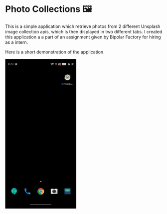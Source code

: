 # Photo Collections 🖼️
  This is a simple application which retrieve photos from 2 different Unsplash image collection apis, which is then displayed in two different tabs. I created this application a a part of an assignment given by Bipolar Factory for hiring as a intern.

Here is a short demonstration of the application.

![ScreenRecording](https://github.com/jainayu/flutter_photos__app/blob/master/20-05-12-01-51-15.gif)
